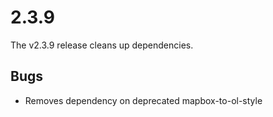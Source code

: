 # 2.3.9

The v2.3.9 release cleans up dependencies.

## Bugs

 * Removes dependency on deprecated mapbox-to-ol-style
